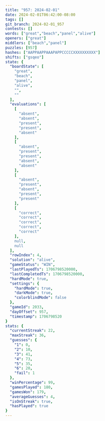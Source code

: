 ```yaml
---
title: "957: 2024-02-01"
date: 2024-02-01T06:42:00-08:00
tags: []
git_branch: 2024-02-01_957
contests: []
words: ["great","beach","panel","alive"]
openers: ["great"]
middlers: ["beach","panel"]
puzzles: [957]
hashes: ["AAPPAAPPAAAPAPPCCCCCXXXXXXXXXX"]
shifts: ["gsqeo"]
state: {
  "boardState": [
    "great",
    "beach",
    "panel",
    "alive",
    "",
    ""
  ],
  "evaluations": [
    [
      "absent",
      "absent",
      "present",
      "present",
      "absent"
    ],
    [
      "absent",
      "present",
      "present",
      "absent",
      "absent"
    ],
    [
      "absent",
      "present",
      "absent",
      "present",
      "present"
    ],
    [
      "correct",
      "correct",
      "correct",
      "correct",
      "correct"
    ],
    null,
    null
  ],
  "rowIndex": 4,
  "solution": "alive",
  "gameStatus": "WIN",
  "lastPlayedTs": 1706798520000,
  "lastCompletedTs": 1706798520000,
  "hardMode": true,
  "settings": {
    "hardMode": true,
    "darkMode": true,
    "colorblindMode": false
  },
  "gameId": 2033,
  "dayOffset": 957,
  "timestamp": 1706798520
}
stats: {
  "currentStreak": 22,
  "maxStreak": 36,
  "guesses": {
    "1": 0,
    "2": 10,
    "3": 41,
    "4": 73,
    "5": 35,
    "6": 20,
    "fail": 1
  },
  "winPercentage": 99,
  "gamesPlayed": 180,
  "gamesWon": 179,
  "averageGuesses": 4,
  "isOnStreak": true,
  "hasPlayed": true
}
---
```

<!-- more -->
